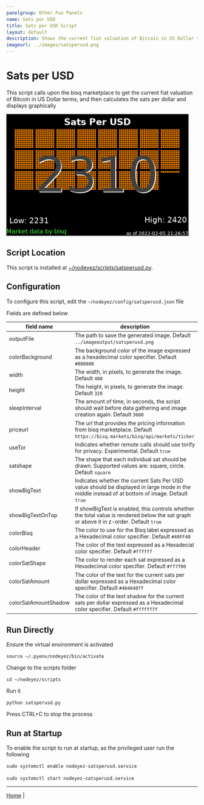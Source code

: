 ```yaml
---
panelgroup: Other Fun Panels
name: Sats per USD
title: Sats per USD Script
layout: default
description: Shows the current fiat valuation of Bitcoin in US Dollar terms renders as the number of Satoshis you can acquire per Dollar sold.
imageurl: ../images/satsperusd.png
---
```


# Sats per USD

This script calls upon the bisq marketplace to get the current fiat valuation of
Bitcoin in US Dollar terms, and then calculates the sats per dollar and displays
graphically

![sample sats per usd display](../images/satsperusd.png)

## Script Location

This script is installed at
[~/nodeyez/scripts/satsperusd.py](../scripts/satsperusd.py).

## Configuration

To configure this script, edit the `~/nodeyez/config/satsperusd.json` file

Fields are defined below

| field name | description |
| --- | --- |
| outputFile | The path to save the generated image. Default `../imageoutput/satsperusd.png` |
| colorBackground | The background color of the image expressed as a hexadecimal color specifier. Default `#000000` |
| width | The width, in pixels, to generate the image. Default `480` |
| height | The height, in pixels, to generate the image. Default `320` |
| sleepInterval | The amount of time, in seconds, the script should wait before data gathering and image creation again. Default `3600` |
| priceurl | The url that provides the pricing information from bisq marketplace. Default `https://bisq.markets/bisq/api/markets/ticker` |
| useTor | Indicates whether remote calls should use torify for privacy. Experimental. Default `true` |
| satshape | The shape that each individual sat should be drawn. Supported values are: square, circle. Default `square` |
| showBigText | Indicates whether the current Sats Per USD value should be displayed in large mode in the middle instead of at bottom of image. Default `true` |
| showBigTextOnTop | If showBigText is enabled, this controls whether the total value is rendered below the sat graph or above it in z-order. Default `true` |
| colorBisq | The color to use for the Bisq label expressed as a Hexadecimal color specifier. Default `#40FF40` |
| colorHeader | The color of the text expressed as a Hexadecial color specifier. Default `#ffffff` |
| colorSatShape | The color to render each sat expressed as a Hexadecimal color specifier. Default `#ff7f00` |
| colorSatAmount | The color of the text for the current sats per dollar expressed as a Hexadecimal color specifier. Default `#4040407f` |
| colorSatAmountShadow | The color of the text shadow for the current sats per dollar expressed as a Hexadecimal color specifier. Default `#ffffff7f` |

## Run Directly

Ensure the virtual environment is activated
```shell
source ~/.pyenv/nodeyez/bin/activate
```

Change to the scripts folder
```shell
cd ~/nodeyez/scripts
```

Run it
```shell
python satsperusd.py
```

Press CTRL+C to stop the process

## Run at Startup

To enable the script to run at startup, as the privileged user run the following

```shell
sudo systemctl enable nodeyez-satsperusd.service

sudo systemctl start nodeyez-satsperusd.service
```

---

[Home](../) | 